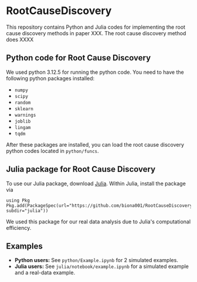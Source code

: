 # RootCauseDiscovery

This repository contains Python and Julia codes for implementing the root cause discovery methods in paper XXX. The root cause discovery method does XXXX

## Python code for Root Cause Discovery

We used python 3.12.5 for running the python code. You need to have the following python packages installed: 
+ `numpy`
+ `scipy`
+ `random`
+ `sklearn`
+ `warnings`
+ `joblib`
+ `lingam`
+ `tqdm`

After these packages are installed, you can load the root cause discovery python codes located in `python/funcs`. 

## Julia package for Root Cause Discovery

To use our Julia package, download [Julia](https://julialang.org/downloads/). Within Julia, install the package via
```
using Pkg
Pkg.add(PackageSpec(url="https://github.com/biona001/RootCauseDiscovery.git", subdir="julia"))
```

We used this package for our real data analysis due to Julia's computational efficiency.

## Examples

+ **Python users:** See `python/Example.ipynb` for 2 simulated examples. 
+ **Julia users:** See `julia/notebook/example.ipynb` for a simulated example and a real-data example.

